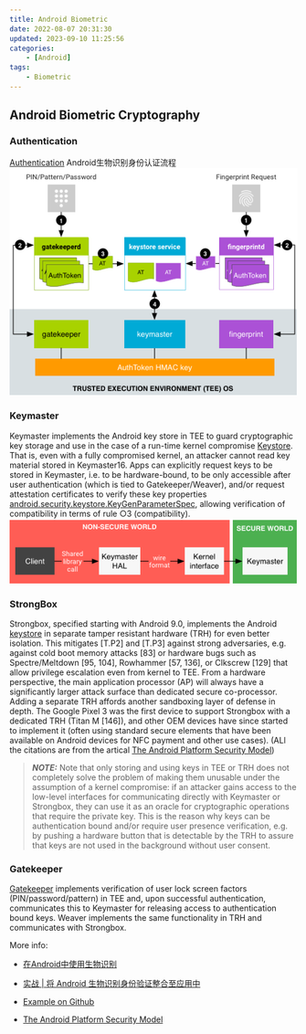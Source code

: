 ```yaml
---
title: Android Biometric
date: 2022-08-07 20:31:30
updated: 2023-09-10 11:25:56
categories:
	- [Android]
tags:
	- Biometric
---
```



## Android Biometric Cryptography

### Authentication

[Authentication](https://source.android.com/security/authentication?hl=zh-cn)
Android生物识别身份认证流程
![身份验证流程](/images/authentication-flow.png)

### Keymaster
Keymaster implements the Android key store in TEE to guard cryptographic key storage and use in the case of a run-time kernel compromise [Keystore](https://source.android.com/docs/security/keystore?hl=zh-cn). That is, even with a fully compromised kernel, an attacker cannot read key material stored in Keymaster16. Apps can explicitly request keys to be stored in Keymaster, i.e. to be hardware-bound, to be only accessible after user authentication (which is tied to Gatekeeper/Weaver), and/or request attestation certificates to verify these key properties [android.security.keystore.KeyGenParameterSpec](https://developer.android.com/reference/android/security/keystore/KeyGenParameterSpec), allowing verification of compatibility in terms of rule ○3 (compatibility).
![访问 Keymaster](/images/access-to-keymaster.png)

### StrongBox
Strongbox, specified starting with Android 9.0, implements the Android [keystore](https://developer.android.com/training/articles/keystore.html?hl=zh-cn) in separate tamper resistant hardware (TRH) for even better isolation. This mitigates [T.P2] and [T.P3] against strong adversaries, e.g. against cold boot memory  attacks [83] or hardware bugs such as Spectre/Meltdown [95, 104], Rowhammer [57, 136], or Clkscrew [129] that allow  privilege escalation even from kernel to TEE. From a hardware perspective, the main application processor (AP) will always have a significantly larger attack surface than dedicated secure co-processor. Adding a separate TRH affords another  sandboxing layer of defense in depth. The Google Pixel 3 was the first device to support Strongbox with a dedicated TRH (Titan M [146]), and other OEM devices have since started to implement it (often using standard secure elements that have been available on Android devices for NFC payment and other use cases). (ALl the citations are from the artical [The Android Platform Security Model](https://arxiv.org/pdf/1904.05572.pdf))
> **_NOTE:_**
Note that only storing and using keys in TEE or TRH does not completely solve the problem of making them unusable under the assumption of a kernel compromise: if an attacker gains access to the low-level interfaces for communicating directly with Keymaster or Strongbox, they can use it as an oracle for cryptographic operations that require the private key. This is the reason why keys can be authentication bound and/or require user presence verification, e.g. by pushing a hardware button that is detectable by the TRH to assure that keys are not used in the background without user consent.

### Gatekeeper
[Gatekeeper](https://source.android.com/security/authentication/gatekeeper?hl=zh-cn) implements verification of user lock screen factors (PIN/password/pattern) in TEE and, upon successful authentication, communicates this to Keymaster for releasing access to authentication bound keys. Weaver implements the same functionality in TRH and communicates with Strongbox.

More info:

- [在Android中使用生物识别](https://segmentfault.com/a/1190000040140033)

- [实战 | 将 Android 生物识别身份验证整合至应用中](https://segmentfault.com/a/1190000040175152)

- [Example on Github](https://github.com/isaidamier/blogs.biometrics.cryptoBlog)

- [The Android Platform Security Model](https://arxiv.org/pdf/1904.05572.pdf)
